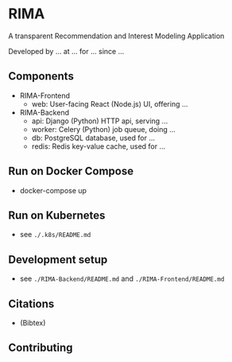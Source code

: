 # RIMA

A transparent Recommendation and Interest Modeling Application

Developed by ... at ... for ... since ...


## Components

* RIMA-Frontend
  * web: User-facing React (Node.js) UI, offering ...
* RIMA-Backend
  * api: Django (Python) HTTP api, serving ...
  * worker: Celery (Python) job queue, doing ...
  * db: PostgreSQL database, used for ...
  * redis: Redis key-value cache, used for ...


## Run on Docker Compose

* docker-compose up


## Run on Kubernetes

* see `./.k8s/README.md`


## Development setup

* see `./RIMA-Backend/README.md` and `./RIMA-Frontend/README.md`


## Citations

* (Bibtex)


## Contributing
